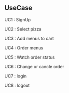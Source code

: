 ## UseCase

UC1 : SignUp

UC2 : Select pizza

UC3 : Add menus to cart

UC4 : Order menus

UC5 : Watch order status

UC6 : Change or cancle order

UC7 : login

UC8 : logout






